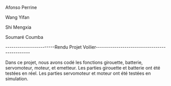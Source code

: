 Afonso Perrine

Wang Yifan

Shi Mengxia

Soumaré Coumba

------------------------Rendu Projet Voilier----------------------------------------------

Dans ce projet, nous avons codé les fonctions girouette, batterie, servomoteur, moteur, et emetteur.
Les parties girouette et batterie ont été testées en réel. Les parties servomoteur et moteur ont été testées en simulation. 


